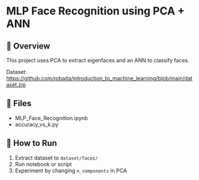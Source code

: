 # MLP Face Recognition using PCA + ANN

## 📌 Overview
This project uses PCA to extract eigenfaces and an ANN to classify faces.

Dataset: https://github.com/robaita/introduction_to_machine_learning/blob/main/dataset.zip

## 📂 Files
- MLP_Face_Recognition.ipynb
- accuracy_vs_k.py

## 🚀 How to Run
1. Extract dataset to `dataset/faces/`
2. Run notebook or script
3. Experiment by changing `n_components` in PCA

